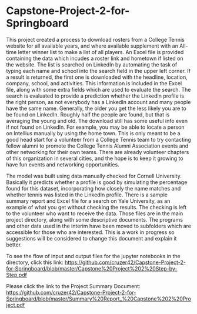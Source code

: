 # Capstone-Project-2-for-Springboard

This project created a process to download rosters from a College Tennis website for all available years, and where available supplement with an All-time letter winner list to make a list of all players. An Excel file is provided containing the data which incudes a roster link and hometown if listed on the website. The list is searched on LinkedIn by automating the task of typing each name and school into the search field in the upper left corner. If a result is returned, the first one is downloaded with the headline, location, company, school, and activities. This information is included in the Excel file, along with some extra fields which are used to evaluate the search. The search is evaluated to provide a prediction whether the LinkedIn profile is the right person, as not everybody has a LinkedIn account and many people have the same name. Generally, the older you get the less likely you are to be found on LinkedIn. Roughly half the people are found, but that is averaging the young and old. The download still has some useful info even if not found on LinkedIn. For example, you may be able to locate a person on Intellius manually by using the home town. This is only meant to be a good head start for a volunteer from a College Tennis team to try contacting fellow alumni to promote the College Tennis Alumni Association events and other networking for their own teams. There are already volunteer chapters of this organization in several cities, and the hope is to keep it growing to have fun events and networking opportunities. 

The model was built using data manually checked for Cornell University. Basically it predicts whether a profile is good by simulating the percentage found for this dataset, incorporating how closely the name matches and whether tennis was listed in the LinkedIn profile. There is a sample summary report and Excel file for a search on Yale University, as an example of what you get without checking the results. The checking is left to the volunteer who want to receive the data. Those files are in the main project directory, along with some descriptive documents. The programs and other data used in the interim have been moved to subfolders which are accessible for those who are interested. This is a work in progress so suggestions will be considered to change this document and explain it better. 

To see the flow of input and output files for the jupyter notebooks in the directory, click this link:
https://github.com/cruzer42/Capstone-Project-2-for-Springboard/blob/master/Capstone%20Project%202%20Step-by-Step.pdf

Please click the link to the Project Summary Document:
https://github.com/cruzer42/Capstone-Project-2-for-Springboard/blob/master/Summary%20Report_%20Capstone%202%20Project.pdf
